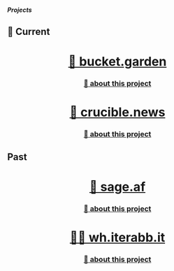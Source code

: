 <div class="rainbow-retro"></div>
<h5 class="header-rainbow-retro">Projects</h5>

## 🚧 Current  

<div align="center">
  <p></p>
    <h1 width="100%"><a href="https://bucket.garden">🌱 bucket.garden</a></h1>
    <h3 width="100%"><a href="projects/garden">📝 about this project</a></h3>
  <p></p>
    <h1 width="100%"><a href="https://crucible.news">🔩 crucible.news</a></h1>
    <h3 width="100%"><a href="projects/crucible">📝 about this project</a></h3>
  <p></p>
</div>

## Past  

<div align="center">
  <p></p>
    <h1 width="100%"><a href="https://sage.af">🔮 sage.af</a></h1>
    <h3 width="100%"><a href="projects/sage">📝 about this project</a></h3>
  <p></p>
    <h1 width="100%"><a href="https://wh.iterabb.it">🧑‍💻 wh.iterabb.it</a></h1>
    <h3 width="100%"><a href="projects/whiterabbit">📝 about this project</a></h3>
  <p></p>
</div>
